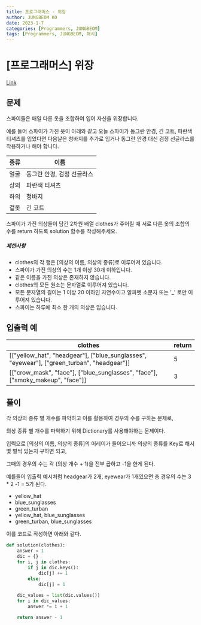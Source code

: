 ```yaml
---
title: 프로그래머스 - 위장
author: JUNGBEOM KO
date: 2023-1-7
categories: [Programmers, JUNGBEOM]
tags: [Programmers, JUNGBEOM, 해시]
---
```


# [프로그래머스] 위장

[Link](https://school.programmers.co.kr/learn/courses/30/lessons/42578)

## 문제

스파이들은 매일 다른 옷을 조합하여 입어 자신을 위장합니다.

예를 들어 스파이가 가진 옷이 아래와 같고 오늘 스파이가 동그란 안경, 긴 코트, 파란색 티셔츠를 입었다면 다음날은 청바지를 추가로 입거나 동그란 안경 대신 검정 선글라스를 착용하거나 해야 합니다.

| 종류 | 이름                       |
| ---- | -------------------------- |
| 얼굴 | 동그란 안경, 검정 선글라스 |
| 상의 | 파란색 티셔츠              |
| 하의 | 청바지                     |
| 겉옷 | 긴 코트                    |

스파이가 가진 의상들이 담긴 2차원 배열 clothes가 주어질 때 서로 다른 옷의 조합의 수를 return 하도록 solution 함수를 작성해주세요.

##### 제한사항

- clothes의 각 행은 [의상의 이름, 의상의 종류]로 이루어져 있습니다.
- 스파이가 가진 의상의 수는 1개 이상 30개 이하입니다.
- 같은 이름을 가진 의상은 존재하지 않습니다.
- clothes의 모든 원소는 문자열로 이루어져 있습니다.
- 모든 문자열의 길이는 1 이상 20 이하인 자연수이고 알파벳 소문자 또는 '_' 로만 이루어져 있습니다.
- 스파이는 하루에 최소 한 개의 의상은 입습니다.



## 입출력 예

| clothes                                                      | return |
| ------------------------------------------------------------ | ------ |
| [["yellow_hat", "headgear"], ["blue_sunglasses", "eyewear"], ["green_turban", "headgear"]] | 5      |
| [["crow_mask", "face"], ["blue_sunglasses", "face"], ["smoky_makeup", "face"]] | 3      |



## 풀이

각 의상의 종류 별 개수를 파악하고 이를 활용하여 경우의 수를 구하는 문제로,

의상 종류 별 개수를 파악하기 위해 Dictionary를 사용해야하는 문제이다.

입력으로 [의상의 이름, 의상의 종류]의 어레이가 들어오니까 의상의 종류를 Key로 해서 몇 벌씩 있는지 구하면 되고,

그때의 경우의 수는 각 (의상 개수 + 1)을 전부 곱하고 -1을 한게 된다.

예를들어 입출력 예시처럼 headgear가 2개, eyewear가 1개있으면 총 경우의 수는 3 * 2 -1 = 5가 된다.

- yellow_hat
- blue_sunglasses
- green_turban
- yellow_hat, blue_sunglasses
- green_turban, blue_sunglasses

이를 코드로 작성하면 아래와 같다.

```python
def solution(clothes):
    answer = 1
    dic = {}
    for i, j in clothes:
        if j in dic.keys():
            dic[j] += 1
        else:
            dic[j] = 1
            
    dic_values = list(dic.values())
    for i in dic_values:
        answer *= i + 1

    return answer - 1
```
